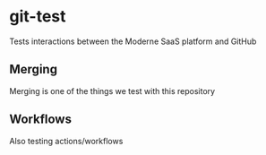 # git-test
Tests interactions between the Moderne SaaS platform and GitHub

## Merging
Merging is one of the things we test with this repository

## Workflows
Also testing actions/workflows
